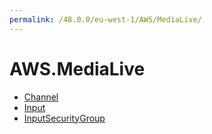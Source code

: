 ```yaml
---
permalink: /48.0.0/eu-west-1/AWS/MediaLive/
---
```


# AWS.MediaLive



* [Channel](Channel.md)
* [Input](Input.md)
* [InputSecurityGroup](InputSecurityGroup.md)